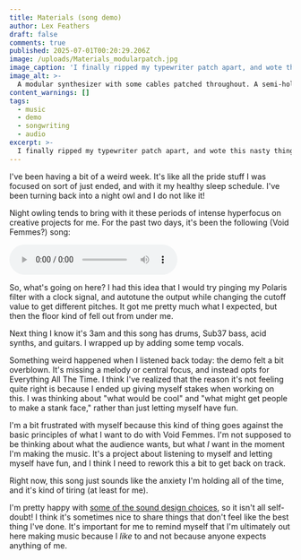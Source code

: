 ```yaml
---
title: Materials (song demo)
author: Lex Feathers
draft: false
comments: true
published: 2025-07-01T00:20:29.206Z
image: /uploads/Materials_modularpatch.jpg
image_caption: 'I finally ripped my typewriter patch apart, and wote this nasty thing.'
image_alt: >-
  A modular synthesizer with some cables patched throughout. A semi-hollowbody guitar hangs on the wall behind it.
content_warnings: []
tags:
  - music
  - demo
  - songwriting
  - audio
excerpt: >-
  I finally ripped my typewriter patch apart, and wote this nasty thing.
---
```

I've been having a bit of a weird week. It's like all the pride stuff I was focused on sort of just ended, and with it my healthy sleep schedule. I've been turning back into a night owl and I do not like it!

Night owling tends to bring with it these periods of intense hyperfocus on creative projects for me. For the past two days, it's been the following (Void Femmes?) song:

<audio controls src="/uploads/Materials_v3.mp3" title="Materials (song demo)"></audio>

So, what's going on here? I had this idea that I would try pinging my Polaris filter with a clock signal, and autotune the output while changing the cutoff value to get different pitches. It got me pretty much what I expected, but then the floor kind of fell out from under me. 

Next thing I know it's 3am and this song has drums, Sub37 bass, acid synths, and guitars. I wrapped up by adding some temp vocals.

Something weird happened when I listened back today: the demo felt a bit overblown. It's missing a melody or central focus, and instead opts for Everything All The Time. I think I've realized that the reason it's not feeling quite right is because I ended up giving myself stakes when working on this. I was thinking about "what would be cool" and "what might get people to make a stank face," rather than just letting myself have fun. 

I'm a bit frustrated with myself because this kind of thing goes against the basic principles of what I want to do with Void Femmes. I'm not supposed to be thinking about what the audience wants, but what _I_ want in the moment I'm making the music. It's a project about listening to myself and letting myself have fun, and I think I need to rework this a bit to get back on track. 

Right now, this song just sounds like the anxiety I'm holding all of the time, and it's kind of tiring (at least for me).

I'm pretty happy with [some of the sound design choices](https://bsky.app/profile/lexfeathers.ca/post/3lsrezs7rdc2d), so it isn't all self-doubt! I think it's sometimes nice to share things that don't feel like the best thing I've done. It's important for me to remind myself that I'm ultimately out here making music because I _like_ to and not because anyone expects anything of me.
